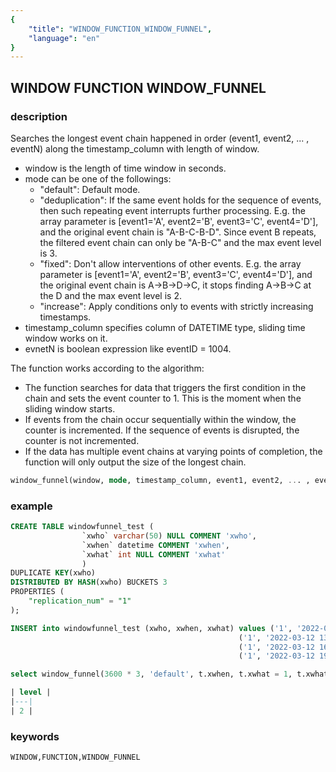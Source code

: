 ```yaml
---
{
    "title": "WINDOW_FUNCTION_WINDOW_FUNNEL",
    "language": "en"
}
---
```


<!--  Licensed to the Apache Software Foundation (ASF) under one or more contributor license agreements.  See the NOTICE file distributed with this work for additional information regarding copyright ownership.  The ASF licenses this file to you under the Apache License, Version 2.0 (the "License"); you may not use this file except in compliance with the License.  You may obtain a copy of the License at

  http://www.apache.org/licenses/LICENSE-2.0

Unless required by applicable law or agreed to in writing, software distributed under the License is distributed on an "AS IS" BASIS, WITHOUT WARRANTIES OR CONDITIONS OF ANY KIND, either express or implied.  See the License for the specific language governing permissions and limitations under the License. -->

## WINDOW FUNCTION WINDOW_FUNNEL
### description

Searches the longest event chain happened in order (event1, event2, ... , eventN) along the timestamp_column with length of window.

- window is the length of time window in seconds.
- mode can be one of the followings:
    - "default": Default mode.
    - "deduplication": If the same event holds for the sequence of events, then such repeating event interrupts further processing. E.g. the array parameter is [event1='A', event2='B', event3='C', event4='D'], and the original event chain is "A-B-C-B-D". Since event B repeats, the filtered event chain can only be "A-B-C" and the max event level is 3.
    - "fixed": Don't allow interventions of other events. E.g. the array parameter is [event1='A', event2='B', event3='C', event4='D'], and the original event chain is A->B->D->C, it stops finding A->B->C at the D and the max event level is 2.
    - "increase": Apply conditions only to events with strictly increasing timestamps.
- timestamp_column specifies column of DATETIME type, sliding time window works on it.
- evnetN is boolean expression like eventID = 1004.

The function works according to the algorithm:

- The function searches for data that triggers the first condition in the chain and sets the event counter to 1. This is the moment when the sliding window starts.
- If events from the chain occur sequentially within the window, the counter is incremented. If the sequence of events is disrupted, the counter is not incremented.
- If the data has multiple event chains at varying points of completion, the function will only output the size of the longest chain.

```sql
window_funnel(window, mode, timestamp_column, event1, event2, ... , eventN)
```

### example

```sql
CREATE TABLE windowfunnel_test (
                `xwho` varchar(50) NULL COMMENT 'xwho',
                `xwhen` datetime COMMENT 'xwhen',
                `xwhat` int NULL COMMENT 'xwhat'
                )
DUPLICATE KEY(xwho)
DISTRIBUTED BY HASH(xwho) BUCKETS 3
PROPERTIES (
    "replication_num" = "1"
);

INSERT into windowfunnel_test (xwho, xwhen, xwhat) values ('1', '2022-03-12 10:41:00', 1),
                                                   ('1', '2022-03-12 13:28:02', 2),
                                                   ('1', '2022-03-12 16:15:01', 3),
                                                   ('1', '2022-03-12 19:05:04', 4);

select window_funnel(3600 * 3, 'default', t.xwhen, t.xwhat = 1, t.xwhat = 2 ) AS level from windowfunnel_test t;

| level |
|---|
| 2 |
```

### keywords

    WINDOW,FUNCTION,WINDOW_FUNNEL
